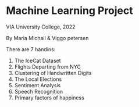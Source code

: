 # Machine Learning Project

VIA University College, 2022

By Maria Michail & Viggo petersen

There are 7 handins:
1. The IceCat Dataset
2. Flights Departing from NYC
3. Clustering of Handwritten Digits
4. The Local Elections
5. Sentiment Analysis
6. Speech Recognition
7. Primary factors of happiness
